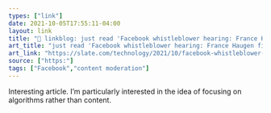 ```yaml
---
types: ["link"]
date: 2021-10-05T17:55:11-04:00
layout: link
title: "🔗 linkblog: just read 'Facebook whistleblower hearing: France Haugen finally got Republicans to stop yapping about anti-conservative bias.'"
art_title: "just read 'Facebook whistleblower hearing: France Haugen finally got Republicans to stop yapping about anti-conservative bias."
art_link: "https://slate.com/technology/2021/10/facebook-whistleblower-frances-haugen-hearing-republicans-democrats.html?via=rss"
source: ["https:"]
tags: ["Facebook","content moderation"]
---
```

Interesting article. I’m particularly interested in the idea of focusing on algorithms rather than content.

